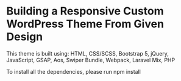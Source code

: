 # Building a Responsive Custom WordPress Theme From Given Design



This theme is built using:
HTML, CSS/SCSS, Bootstrap 5, jQuery, JavaScript, GSAP, Aos, Swiper Bundle, Webpack, Laravel Mix, PHP

To install all the dependencies, please run npm install